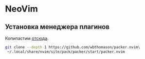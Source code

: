 # NeoVim

## Установка менеджера плагинов

Копипастим [отсюда](https://github.com/wbthomason/packer.nvim#quickstart).

```bash
git clone --depth 1 https://github.com/wbthomason/packer.nvim\
 ~/.local/share/nvim/site/pack/packer/start/packer.nvim
```
